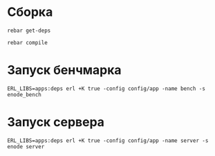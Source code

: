 # Сборка

`rebar get-deps`

`rebar compile`

# Запуск бенчмарка

`ERL_LIBS=apps:deps erl +K true -config config/app -name bench -s enode_bench`

# Запуск сервера

`ERL_LIBS=apps:deps erl +K true -config config/app -name server -s enode server`